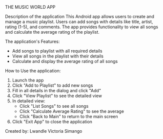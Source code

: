 THE MUSIC WORLD APP

Description of the application
This Android app allows users to create and manage a music playlist. Users can add songs with details like title, artist, rating (1-5), and comments. The app provides functionality to view all songs and calculate the average rating of the playlist.

The application's Features:
- Add songs to playlist with all required details
- View all songs in the playlist with their details
- Calculate and display the average rating of all songs

 How to Use the application:
1. Launch the app
2. Click "Add to Playlist" to add new songs
3. Fill in all details in the dialog and click "Add"
4. Click "View Playlist" to see the detailed view
5. In detailed view:
   - Click "List Songs" to see all songs
   - Click "Calculate Average Rating" to see the average
   - Click "Back to Main" to return to the main screen
6. Click "Exit App" to close the application



Created by:
Lwandle Victoria Simango
